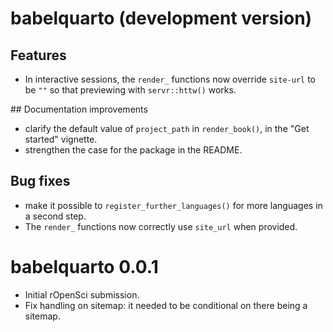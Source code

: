# babelquarto (development version)

## Features

- In interactive sessions, the `render_` functions now override `site-url` to be `""` so that previewing with `servr::httw()` works.

## Documentation improvements

- clarify the default value of `project_path` in `render_book()`, in the "Get started" vignette.
- strengthen the case for the package in the README.

## Bug fixes

- make it possible to `register_further_languages()` for more languages in a second step.
- The `render_` functions now correctly use `site_url` when provided.

# babelquarto 0.0.1

* Initial rOpenSci submission.
* Fix handling on sitemap: it needed to be conditional on there being a sitemap.
